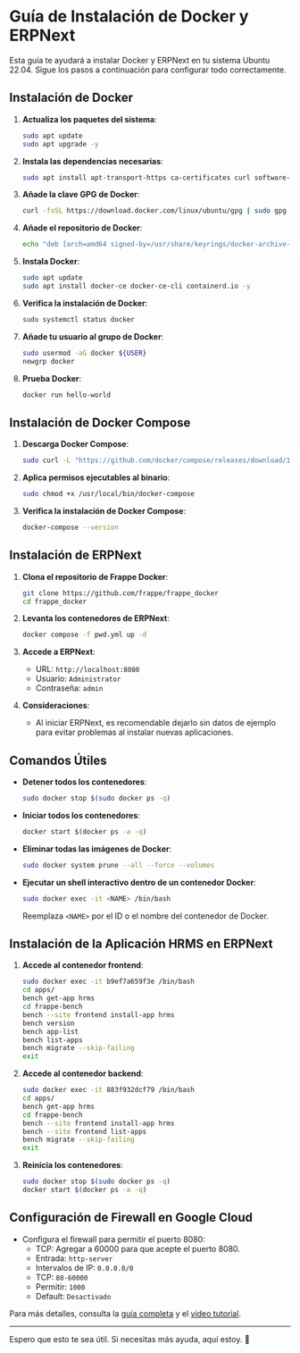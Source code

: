 # Guía de Instalación de Docker y ERPNext

Esta guía te ayudará a instalar Docker y ERPNext en tu sistema Ubuntu 22.04. Sigue los pasos a continuación para configurar todo correctamente.

## Instalación de Docker

1. **Actualiza los paquetes del sistema**:
   ```sh
   sudo apt update
   sudo apt upgrade -y
   ```

2. **Instala las dependencias necesarias**:
   ```sh
   sudo apt install apt-transport-https ca-certificates curl software-properties-common -y
   ```

3. **Añade la clave GPG de Docker**:
   ```sh
   curl -fsSL https://download.docker.com/linux/ubuntu/gpg | sudo gpg --dearmor -o /usr/share/keyrings/docker-archive-keyring.gpg
   ```

4. **Añade el repositorio de Docker**:
   ```sh
   echo "deb [arch=amd64 signed-by=/usr/share/keyrings/docker-archive-keyring.gpg] https://download.docker.com/linux/ubuntu $(lsb_release -cs) stable" | sudo tee /etc/apt/sources.list.d/docker.list > /dev/null
   ```

5. **Instala Docker**:
   ```sh
   sudo apt update
   sudo apt install docker-ce docker-ce-cli containerd.io -y
   ```

6. **Verifica la instalación de Docker**:
   ```sh
   sudo systemctl status docker
   ```

7. **Añade tu usuario al grupo de Docker**:
   ```sh
   sudo usermod -aG docker ${USER}
   newgrp docker
   ```

8. **Prueba Docker**:
   ```sh
   docker run hello-world
   ```

## Instalación de Docker Compose

1. **Descarga Docker Compose**:
   ```sh
   sudo curl -L "https://github.com/docker/compose/releases/download/1.29.2/docker-compose-$(uname -s)-$(uname -m)" -o /usr/local/bin/docker-compose
   ```

2. **Aplica permisos ejecutables al binario**:
   ```sh
   sudo chmod +x /usr/local/bin/docker-compose
   ```

3. **Verifica la instalación de Docker Compose**:
   ```sh
   docker-compose --version
   ```

## Instalación de ERPNext

1. **Clona el repositorio de Frappe Docker**:
   ```sh
   git clone https://github.com/frappe/frappe_docker
   cd frappe_docker
   ```

2. **Levanta los contenedores de ERPNext**:
   ```sh
   docker compose -f pwd.yml up -d
   ```

3. **Accede a ERPNext**:
   - URL: `http://localhost:8080`
   - Usuario: `Administrator`
   - Contraseña: `admin`

4. **Consideraciones**:
   - Al iniciar ERPNext, es recomendable dejarlo sin datos de ejemplo para evitar problemas al instalar nuevas aplicaciones.

## Comandos Útiles

- **Detener todos los contenedores**:
  ```sh
  sudo docker stop $(sudo docker ps -q)
  ```

- **Iniciar todos los contenedores**:
  ```sh
  docker start $(docker ps -a -q)
  ```

- **Eliminar todas las imágenes de Docker**:
  ```sh
  sudo docker system prune --all --force --volumes
  ```

- **Ejecutar un shell interactivo dentro de un contenedor Docker**:
  ```sh
  sudo docker exec -it <NAME> /bin/bash
  ```
  Reemplaza `<NAME>` por el ID o el nombre del contenedor de Docker.

## Instalación de la Aplicación HRMS en ERPNext

1. **Accede al contenedor frontend**:
   ```sh
   sudo docker exec -it b9ef7a659f3e /bin/bash
   cd apps/
   bench get-app hrms
   cd frappe-bench
   bench --site frontend install-app hrms
   bench version
   bench app-list
   bench list-apps
   bench migrate --skip-failing
   exit
   ```

2. **Accede al contenedor backend**:
   ```sh
   sudo docker exec -it 883f932dcf79 /bin/bash
   cd apps/
   bench get-app hrms
   cd frappe-bench
   bench --site frontend install-app hrms
   bench --site frontend list-apps
   bench migrate --skip-failing
   exit
   ```

3. **Reinicia los contenedores**:
   ```sh
   sudo docker stop $(sudo docker ps -q)
   docker start $(docker ps -a -q)
   ```

## Configuración de Firewall en Google Cloud

- Configura el firewall para permitir el puerto 8080:
  - TCP: Agregar a 60000 para que acepte el puerto 8080.
  - Entrada: `http-server`
  - Intervalos de IP: `0.0.0.0/0`
  - TCP: `80-60000`
  - Permitir: `1000`
  - Default: `Desactivado`

Para más detalles, consulta la [guía completa](https://codewithkarani.com/2024/04/06/beginners-guide-to-installing-docker-on-ubuntu-22-04-a-step-by-step-tutorial/) y el [video tutorial](https://www.youtube.com/watch?v=qz5LjuLkr8Q&ab_channel=RuruSabado).

---

Espero que esto te sea útil. Si necesitas más ayuda, aquí estoy. 🚀
```
